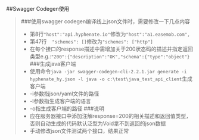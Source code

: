 ##Swagger Codegen使用
>###使用swagger codegen编译线上json文件时，需要修改一下几点内容
>+  第8行`"host":"api.hyphenate.io"`修改为`"host":"a1.easemob.com",`
>+  第47行`  "schemes": []`修改为`"schemes": ["http"]`
>+  在每个接口的response描述中需增加关于200状态码的描述并指定返回类型e.g.:`"200":{"description":"OK","schema":{"type":"object"}`
>###生成java客户端
>+  使用命令`java -jar swagger-codegen-cli-2.2.1.jar generate -i hyphenate_hy.json -l java -o c:\test\java_test_api_client`生成客户端
>+  -i参数指json/yaml文件的路径
>+  -l参数指生成客户端的语言
>+  -o指生成客户端的路径
>###说明
>+  应在服务器接口中添加注解response=200的相关描述和返回值类型，否则自动生成的代码默认泛型为Void拿不到返回的json数据
>+  手动修改json文件测试两个接口，结果正常
